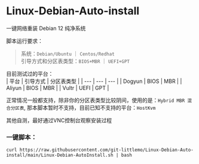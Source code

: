 # Linux-Debian-Auto-install  

一键网络重装 Debian 12 纯净系统  

脚本运行要求：  
> 系统：`Debian/Ubuntu` ｜ `Centos/Redhat`  
> 引导方式和分区表类型：`BIOS+MBR` ｜ `UEFI+GPT`  

目前测试过的平台：  
| 平台 | 引导方式 | 分区表类型 |
| --- | --- | --- |
| Dogyun | BIOS | MBR |
| Aliyun | BIOS | MBR |
| Vultr  | UEFI | GPT |

正常情况一般都支持，除非你的分区表类型比较阴间，使用的是：`Hybrid MBR 混合分区表`, 那本脚本暂时不支持，目前已知不支持的平台：`HostKvm`


其他自测，最好通过VNC控制台观察安装过程


### 一键脚本：
```shell
curl https://raw.githubusercontent.com/git-littlemo/Linux-Debian-Auto-install/main/Linux-Debian-AutoInstall.sh | bash
```
